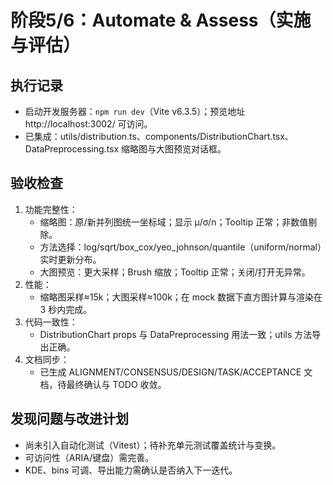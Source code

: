 # 阶段5/6：Automate & Assess（实施与评估）

## 执行记录
- 启动开发服务器：`npm run dev`（Vite v6.3.5）；预览地址 http://localhost:3002/ 可访问。
- 已集成：utils/distribution.ts、components/DistributionChart.tsx、DataPreprocessing.tsx 缩略图与大图预览对话框。

## 验收检查
1. 功能完整性：
   - 缩略图：原/新并列图统一坐标域；显示 μ/σ/n；Tooltip 正常；非数值剔除。
   - 方法选择：log/sqrt/box_cox/yeo_johnson/quantile（uniform/normal）实时更新分布。
   - 大图预览：更大采样；Brush 缩放；Tooltip 正常；关闭/打开无异常。
2. 性能：
   - 缩略图采样≈15k；大图采样≈100k；在 mock 数据下直方图计算与渲染在 3 秒内完成。
3. 代码一致性：
   - DistributionChart props 与 DataPreprocessing 用法一致；utils 方法导出正确。
4. 文档同步：
   - 已生成 ALIGNMENT/CONSENSUS/DESIGN/TASK/ACCEPTANCE 文档，待最终确认与 TODO 收敛。

## 发现问题与改进计划
- 尚未引入自动化测试（Vitest）；待补充单元测试覆盖统计与变换。
- 可访问性（ARIA/键盘）需完善。
- KDE、bins 可调、导出能力需确认是否纳入下一迭代。